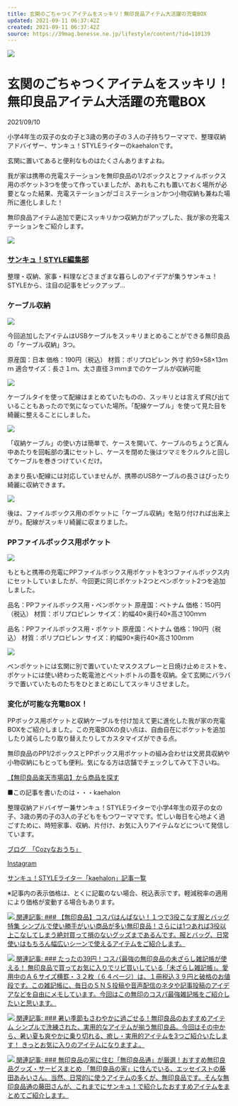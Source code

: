 ```yaml
---
title: 玄関のごちゃつくアイテムをスッキリ！無印良品アイテム大活躍の充電BOX
updated: 2021-09-11 06:37:42Z
created: 2021-09-11 06:37:42Z
source: https://39mag.benesse.ne.jp/lifestyle/content/?id=110139
---
```


 [![](https://img.benesse-cms.jp/thank-you/item/image/normal/8136ef59-78ed-48f8-a9fa-a6c05b0bcb65.jpg?w=720&h=540&resize_type=cover&resize_mode=force)](https://39mag.benesse.ne.jp/lifestyle/content/gallery/?id=110139&img_id=8136ef59-78ed-48f8-a9fa-a6c05b0bcb65.jpg)

#  玄関のごちゃつくアイテムをスッキリ！無印良品アイテム大活躍の充電BOX

2021/09/10

小学4年生の双子の女の子と3歳の男の子の３人の子持ちワーママで、整理収納アドバイザー、サンキュ！STYLEライターのkaehalonです。

玄関に置いてあると便利なものはたくさんありますよね。

我が家は携帯の充電ステーションを無印良品の1/2ボックスとファイルボックス用のポケット3つを使って作っていましたが、あれもこれも置いておく場所が必要となった結果、充電ステーションがゴミステーションかつ小物収納も兼ねた場所に進化しました！

無印良品アイテム追加で更にスッキリかつ収納力がアップした、我が家の充電ステーションをご紹介します。

 ![](https://img.benesse-cms.jp/thank-you/tag/image/normal/c1b527fb-c5ac-423a-a274-27f74f5212fb.jpg?w=100&h=100&resize_type=cover&resize_mode=force)

###   [サンキュ！STYLE編集部](https://39mag.benesse.ne.jp/tags/?id=3764)

整理・収納、家事・料理などさまざまな暮らしのアイデアが集うサンキュ！STYLEから、注目の記事をピックアップ...

###  ケーブル収納

 [![](https://img.benesse-cms.jp/thank-you/item/image/normal/6f9577cb-f420-4b9d-82c5-5a193c8b4939.jpg?w=720&h=540&resize_type=cover&resize_mode=force)](https://39mag.benesse.ne.jp/lifestyle/content/gallery/?id=110139&img_id=6f9577cb-f420-4b9d-82c5-5a193c8b4939.jpg)

今回追加したアイテムはUSBケーブルをスッキリまとめることができる無印良品の「ケーブル収納」3つ。

原産国：日本
価格：190円（税込）
材質：ポリプロピレン
外寸	約59×58×13ｍｍ
適合サイズ：長さ１ｍ、太さ直径３ｍｍまでのケーブルが収納可能

 [![](https://img.benesse-cms.jp/thank-you/item/image/normal/910c680f-7288-4988-9a85-49ca8b11a4a7.jpg?w=720&h=540&resize_type=cover&resize_mode=force)](https://39mag.benesse.ne.jp/lifestyle/content/gallery/?id=110139&img_id=910c680f-7288-4988-9a85-49ca8b11a4a7.jpg)

ケーブルタイを使って配線はまとめていたものの、スッキリとは言えず飛び出ていることもあったので気になっていた場所。「配線ケーブル」を使って見た目を綺麗に整えることにしました。

 [![](https://img.benesse-cms.jp/thank-you/item/image/normal/8dc2bba0-cd85-427c-a54b-7465f6f75698.jpg?w=720&h=540&resize_type=cover&resize_mode=force)](https://39mag.benesse.ne.jp/lifestyle/content/gallery/?id=110139&img_id=8dc2bba0-cd85-427c-a54b-7465f6f75698.jpg)

「収納ケーブル」の使い方は簡単で、ケースを開いて、ケーブルのちょうど真ん中あたりを回転部の溝にセットし、ケースを閉めた後はツマミをクルクルと回してケーブルを巻きつけていくだけ。

あまり長い配線には対応していませんが、携帯のUSBケーブルの長さはぴったり綺麗に収納できます。

 [![](https://img.benesse-cms.jp/thank-you/item/image/normal/3fd5a96f-c9e7-4de8-bbd5-f6aed12d6dcd.jpg?w=720&h=540&resize_type=cover&resize_mode=force)](https://39mag.benesse.ne.jp/lifestyle/content/gallery/?id=110139&img_id=3fd5a96f-c9e7-4de8-bbd5-f6aed12d6dcd.jpg)

後は、ファイルボックス用のポケットに「ケーブル収納」を貼り付ければ出来上がり。配線がスッキリ綺麗に収まりました。

###  PPファイルボックス用ポケット

 [![](https://img.benesse-cms.jp/thank-you/item/image/normal/e352d3f7-3343-43f1-9b11-4557d320e888.jpg?w=720&h=540&resize_type=cover&resize_mode=force)](https://39mag.benesse.ne.jp/lifestyle/content/gallery/?id=110139&img_id=e352d3f7-3343-43f1-9b11-4557d320e888.jpg)

もともと携帯の充電にPPファイルボックス用ポケットを3つファイルボックス内にセットしていましたが、今回更に同じポケット2つとペンポケット2つを追加しました。

品名：PPファイルボックス用・ペンポケット
原産国：ベトナム
価格：150円（税込）
材質：ポリプロピレン
サイズ：約幅40×奥行40×高さ100ｍｍ

品名：PPファイルボックス用・ポケット
原産国：ベトナム
価格：190円（税込）
材質：ポリプロピレン
サイズ：約幅90×奥行40×高さ100ｍｍ

 [![](https://img.benesse-cms.jp/thank-you/item/image/normal/063d4ee4-e481-4ec6-91d9-199ac8b20f3a.jpg?w=720&h=540&resize_type=cover&resize_mode=force)](https://39mag.benesse.ne.jp/lifestyle/content/gallery/?id=110139&img_id=063d4ee4-e481-4ec6-91d9-199ac8b20f3a.jpg)

ペンポケットには玄関に別で置いていたマスクスプレーと日焼け止めミストを、ポケットには使い終わった乾電池とペットボトルの蓋を収納。全て玄関にバラバラで置いていたものたちをひとまとめにしてスッキリさせました。

###  変化が可能な充電BOX！

PPボックス用ポケットと収納ケーブルを付け加えて更に進化した我が家の充電BOXをご紹介しました。この充電BOXの良い点は、自由自在にポケットを追加したり減らしたり取り替えたりしてカスタマイズができる点。

無印良品のPP1/2ボックスとPPボックス用ポケットの組み合わせは文房具収納や小物収納にもとっても便利。気になる方は店舗でチェックしてみて下さいね。

 [【無印良品楽天市場店】から商品を探す](https://hb.afl.rakuten.co.jp/hgc/1e017b94.cbc344df.1c24ec50.440ba749/?pc=https%3A%2F%2Fwww.rakuten.co.jp%2Fmujirushi-ryohin%2F&link_type=text&ut=eyJwYWdlIjoic2hvcCIsInR5cGUiOiJ0ZXh0IiwiY29sIjoxLCJjYXQiOiIxIiwiYmFuIjoiMTk0MTc3MyIsImFtcCI6ZmFsc2V9)

■この記事を書いたのは・・・kaehalon

整理収納アドバイザー兼サンキュ！STYLEライターで小学4年生の双子の女の子、3歳の男の子の3人の子どもをもつワーママです。忙しい毎日を心地よく過ごすために、時短家事、収納、片付け、お気に入りアイテムなどについて発信しています。

 [ブログ　「Cozyなおうち」](https://ameblo.jp/kaehalon)

 [Instagram](https://www.instagram.com/kaehalon11/?hl=ja)

 [サンキュ！STYLEライター「kaehalon」記事一覧](https://39.benesse.ne.jp/style/writer/2763/)

※記事内の表示価格は、とくに記載のない場合、税込表示です。軽減税率の適用により価格が変動する場合もあります。

 [ ![](https://img.benesse-cms.jp/thank-you/item/image/normal/resized/resized_d76ebf5d-eba2-47e9-9c74-921e39739454.jpg?w=100&h=100&resize_type=cover&resize_mode=force)  関連記事:  ### 【無印良品】コスパはんぱない！１つで3役こなす服とバッグ特集  シンプルで使い勝手がいい商品が多い無印良品！さらには1つあれば3役以上こなしてしまう絶対買って損のないグッズまであるんです。服とバッグ、日常使いはもちろん幅広いシーンで使えるアイテムをご紹介します。](https://39mag.benesse.ne.jp/lifestyle/content/?id=106727)

 [ ![](https://img.benesse-cms.jp/thank-you/item/image/normal/resized/resized_b47d9eea-0534-4743-bd07-5ed9097c1a74.jpg?w=100&h=100&resize_type=cover&resize_mode=force)  関連記事:  ### たったの39円！コスパ最強の無印良品の未ざらし雑記帳が使える！  無印良品で買ってお気に入りでリピ買いしている「未ざらし雑記帳」。愛用中のＡ６サイズ横罫・３２枚（６４ページ）は、１冊税込３９円と破格のお値段です。この雑記帳に、毎日のＳＮＳ投稿や音声配信のネタや記事投稿のアイデアなどを自由にメモしています。今回はこの無印のコスパ最強雑記帳をご紹介したいと思います。](https://39mag.benesse.ne.jp/lifestyle/content/?id=109975)

 [ ![](https://img.benesse-cms.jp/thank-you/item/image/normal/resized/resized_589123cc-5c1f-48ab-9047-19724bfd677f.jpg?w=100&h=100&resize_type=cover&resize_mode=force)  関連記事:  ### 暑い季節もさわやかに過ごせる！無印良品のおすすめアイテム  シンプルで洗練された、実用的なアイテムが揃う無印良品。今回はその中から、暑い夏も爽やかに乗り切れる、癒し・実用的アイテムを3つご紹介いたします！ きっとお気に入りのアイテムになりますよ。](https://39mag.benesse.ne.jp/lifestyle/content/?id=106679)

 [ ![](https://img.benesse-cms.jp/thank-you/item/image/normal/resized/resized_ef3a4e71-61d6-47c2-bc35-93dd09072dfc.jpg?w=100&h=100&resize_type=cover&resize_mode=force)  関連記事:  ### 無印良品の家に住む「無印良品通」が厳選！おすすめ無印良品グッズ・サービスまとめ  「無印良品の家」に住んでいる、エッセイストの藤田あみいさん。当然、日常的に使うアイテムの多くが、無印良品です。そんな無印良品通の藤田さんが、これまでにサンキュ！で紹介したおすすめアイテムをまとめてご紹介します。](https://39mag.benesse.ne.jp/lifestyle/content/?id=40738)